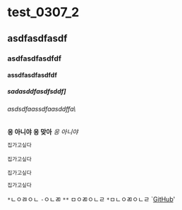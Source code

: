 # test_0307_2
## asdfasdfasdf
### asdfasdfasdfdf
#### assdfasdfasdfdf
#####  sadasddfasdfsddf\]
###### asdsdfaassdfaasddffa\
**응 아니야**
__응 맞아__
*응 아니야*
```bash
집가고싶다
```
```
집가고싶다
```
```
집가고싶다
```
```bash
집가고싶다
```
`*`ㄴㅇㅀㅇㄴ
`-`ㅇㄴㄻ
`**` ㅁㅇㄻㅇㄴㄹ
`*`ㅁㄴㅇㄻㅇㄴㄹ
`[GitHub](http://github.com)'
